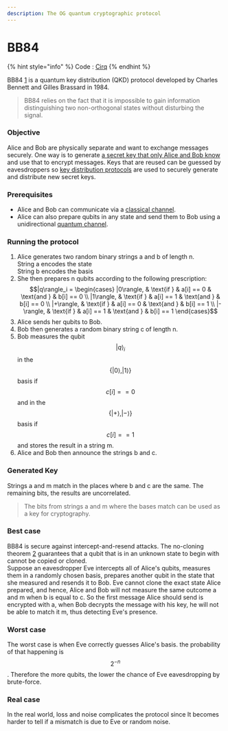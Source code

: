 ```yaml
---
description: The OG quantum cryptographic protocol
---
```


# BB84

{% hint style="info" %}
Code : [Cirq](../platforms/cirq/bb84.md)
{% endhint %}

BB84 [1](https://en.wikipedia.org/wiki/BB84) is a quantum key distribution (QKD) protocol developed by Charles Bennett and Gilles Brassard in 1984.

> BB84 relies on the fact that it is impossible to gain information distinguishing two non-orthogonal states without disturbing the signal.

### Objective

Alice and Bob are physically separate and want to exchange messages securely. One way is to generate [a secret key that only Alice and Bob know](https://en.wikipedia.org/wiki/Symmetric-key\_algorithm) and use that to encrypt messages. Keys that are reused can be guessed by eavesdroppers so [key distribution protocols](https://en.wikipedia.org/wiki/Key\_distribution) are used to securely generate and distribute new secret keys.

### Prerequisites

* Alice and Bob can communicate via a [classical channel](https://en.wikipedia.org/wiki/Classical\_information\_channel).
* Alice can also prepare qubits in any state and send them to Bob using a unidirectional [quantum channel](https://en.wikipedia.org/wiki/Quantum\_channel).

### Running the protocol

1. Alice generates two random binary strings a and b of length n. \
   String a encodes the state\
   String b encodes the basis
2. She then prepares n qubits according to the following prescription: \
   $$|q\rangle_i = \begin{cases} |0\rangle, & \text{if } & a[i] == 0 & \text{and } & b[i] == 0 \\ |1\rangle, & \text{if } & a[i] == 1 & \text{and } & b[i] == 0 \\ |+\rangle, & \text{if } & a[i] == 0 & \text{and } & b[i] == 1 \\ |-\rangle, & \text{if } & a[i] == 1 & \text{and } & b[i] == 1  \end{cases}$$&#x20;
3. Alice sends her qubits to Bob.&#x20;
4. Bob then generates a random binary string c of length n.&#x20;
5. Bob measures the qubit $$|q\rangle_i$$ in the $$\{|0⟩, |1⟩\}$$ basis if $$c[i] == 0$$ and in the$$\{|+⟩,|-⟩\}$$ basis if $$c[i]==1$$ and stores the result in a string m.&#x20;
6. Alice and Bob then announce the strings b and c.

### Generated Key

Strings a and m match in the places where b and c are the same. The remaining bits, the results are uncorrelated.

> The bits from strings a and m where the bases match can be used as a key for cryptography.

### Best case

BB84 is secure against intercept-and-resend attacks. The no-cloning theorem [2](https://en.wikipedia.org/wiki/No-cloning\_theorem) guarantees that a qubit that is in an unknown state to begin with cannot be copied or cloned. \
Suppose an eavesdropper Eve intercepts all of Alice's qubits, measures them in a randomly chosen basis, prepares another qubit in the state that she measured and resends it to Bob. Eve cannot clone the exact state Alice prepared, and hence, Alice and Bob will not measure the same outcome a and m when b is equal to c. So the first message Alice should send is encrypted with a, when Bob decrypts the message with his key, he will not be able to match it m, thus detecting Eve's presence.

### Worst case

The worst case is when Eve correctly guesses Alice's basis. the probability of that happening is $$2^{-n}$$. Therefore the more qubits, the lower the chance of Eve eavesdropping by brute-force.

### Real case

In the real world, loss and noise complicates the protocol since It becomes harder to tell if a mismatch is due to Eve or random noise.&#x20;

